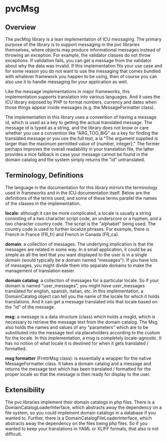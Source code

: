 # pvcMsg

## Overview

The pvcMsg library is a lean implementation of ICU messaging.  The primary purpose of the library is to 
support messaging in the pvc libraries themselves, where objects may produce informational messages instead of
throwing an exception.  For example, the validator classes do not throw exceptions.  If validation fails,
you can get a message from the validator about why the data was invalid.  If this implementation fits
your use case and for some reason you do not want to use the messaging that comes bundled with whatever framework 
you happen to be using, then of course you can also use it to handle messaging for your application as well.

Like the message implementations in major frameworks, this implementation supports translation into various
languages.  And it uses the ICU library exposed by PHP to format numbers, currency and dates when those
things appear inside messages (e.g. the MessageFormatter class).

The implementation in this library uses a convention of having a message id, which is used as a key to getting
the actual translated message.  The message id is typed as a string, and the library does not know or care whether
you use a convention like "ARG_TOO_BIG" as a key for finding the translated message or you use the full text, a la
"The argument supplied is larger than the maximum permitted value of {number, integer}."  The former perhaps
improves the overall readability in your translation file, the latter provides a nice fallback in case your message
cannot be found in the domain catalog and the system simply returns the "id" untranslated.

## Terminology, Definitions

The language in the documentation for this library mirrors the terminology used in frameworks and in the ICU 
documentation itself.  Below are the definitions of the terms used, and some of these terms parallel the 
names of the classes in the implementation. 

**locale**: although it can be more complicated, a locale is usually a string consisting of a two character script 
code, an underscore or a hyphen, and a two character country code.  The script is the "alphabet" being used.  The 
country code is used to further localize phrases.  For example, there is French in France (FR_fr) and French in 
Canada (FR_ca).

**domain**: a collection of messages.  The underlying implication is that the messages are related in some way.  In a 
small application, it could be as simple as all the text that you want displayed to the user is in a single domain 
(would typically be a domain named "messages").  If you have lots of messages, you might divide them into separate 
domains to make the management of translation easier.

**domain catalog**: a collection of messages for a particular locale.  So if your domain is named "user_messages", you 
might have user_messages translated for english, spanish, italian, etc.  In this implementation, a DomainCatalog object 
can tell you the name of the locale for which it holds translations.  And it can get a message translated into that 
locale based on the "id" of the message.

**msg**: a message is a data structure (class) which holds a msgId, which is necessary to retrieve the message text 
from the domain catalog.  The Msg also holds the names and values of any "parameters" which are to be substituted into 
the message text via placeholders according to the custom for the locale.  In this implementation, a msg is 
completely locale-agnostic.  It has no notion of what locale it is destined for when it gets translated / formatted.

**msg formatter** (FrmtrMsg class): is essentially a wrapper for the native MessageFormatter class.  It takes a domain 
catalog and a message and returns the message text which has been translated / formatted for the proper locale 
so that the message is then ready for display to the user.

## Extensibility

The pvc libraries implement their domain catalogs in php files.  There is a DomainCatalogLoaderInterface, which 
abstracts away the dependency on a file system, so you could implement domain catalogs in a database if you wanted 
to. Further, there is a DomainCatalogFileLoaderInterface, which abstracts away the dependency on the files being php 
files.  So if you wanted to keep your translations in YAML or XLIFF formats, that also is not difficult.




